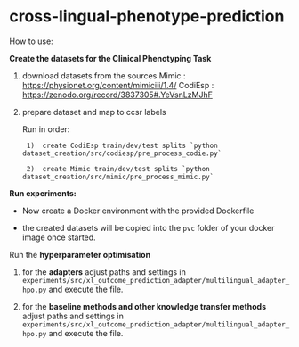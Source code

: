 # cross-lingual-phenotype-prediction



How to use: 

**Create the datasets for the Clinical Phenotyping Task** 

1. download datasets from the sources 
Mimic : https://physionet.org/content/mimiciii/1.4/
CodiEsp : https://zenodo.org/record/3837305#.YeVsnLzMJhF 

2. prepare dataset and map to ccsr labels 

    Run in order: 

        1)  create CodiEsp train/dev/test splits `python dataset_creation/src/codiesp/pre_process_codie.py`

        2)  create Mimic train/dev/test splits `python dataset_creation/src/mimic/pre_process_mimic.py`


**Run experiments:**

-   Now create a Docker environment with the provided   Dockerfile

- the created datasets will be copied into the `pvc` folder of your docker image once started.

Run the **hyperparameter optimisation** 

1) for the **adapters** 
 adjust paths and settings in `experiments/src/xl_outcome_prediction_adapter/multilingual_adapter_hpo.py` and execute the file.


2) for the **baseline methods and other knowledge transfer methods** adjust paths and settings in `experiments/src/xl_outcome_prediction_adapter/multilingual_adapter_hpo.py` and execute the file.









    
